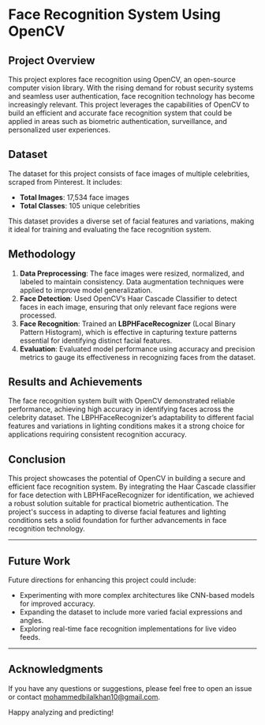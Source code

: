 # Face Recognition System Using OpenCV

## Project Overview
This project explores face recognition using OpenCV, an open-source computer vision library. With the rising demand for robust security systems and seamless user authentication, face recognition technology has become increasingly relevant. This project leverages the capabilities of OpenCV to build an efficient and accurate face recognition system that could be applied in areas such as biometric authentication, surveillance, and personalized user experiences.

## Dataset
The dataset for this project consists of face images of multiple celebrities, scraped from Pinterest. It includes:
- **Total Images**: 17,534 face images
- **Total Classes**: 105 unique celebrities

This dataset provides a diverse set of facial features and variations, making it ideal for training and evaluating the face recognition system.

## Methodology
1. **Data Preprocessing**: The face images were resized, normalized, and labeled to maintain consistency. Data augmentation techniques were applied to improve model generalization.
2. **Face Detection**: Used OpenCV’s Haar Cascade Classifier to detect faces in each image, ensuring that only relevant face regions were processed.
3. **Face Recognition**: Trained an **LBPHFaceRecognizer** (Local Binary Pattern Histogram), which is effective in capturing texture patterns essential for identifying distinct facial features.
4. **Evaluation**: Evaluated model performance using accuracy and precision metrics to gauge its effectiveness in recognizing faces from the dataset.

## Results and Achievements
The face recognition system built with OpenCV demonstrated reliable performance, achieving high accuracy in identifying faces across the celebrity dataset. The LBPHFaceRecognizer’s adaptability to different facial features and variations in lighting conditions makes it a strong choice for applications requiring consistent recognition accuracy.

## Conclusion
This project showcases the potential of OpenCV in building a secure and efficient face recognition system. By integrating the Haar Cascade classifier for face detection with LBPHFaceRecognizer for identification, we achieved a robust solution suitable for practical biometric authentication. The project's success in adapting to diverse facial features and lighting conditions sets a solid foundation for further advancements in face recognition technology.

---

## Future Work
Future directions for enhancing this project could include:
- Experimenting with more complex architectures like CNN-based models for improved accuracy.
- Expanding the dataset to include more varied facial expressions and angles.
- Exploring real-time face recognition implementations for live video feeds.

---

## Acknowledgments
If you have any questions or suggestions, please feel free to open an issue or contact mohammedbilalkhan10@gmail.com.

Happy analyzing and predicting!
